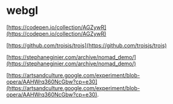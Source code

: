 # webgl

[https://codepen.io/collection/AGZywR](https://codepen.io/collection/AGZywR)

[https://github.com/troisjs/trois](https://github.com/troisjs/trois)

[https://stephaneginier.com/archive/nomad_demo/](https://stephaneginier.com/archive/nomad_demo/)

[https://artsandculture.google.com/experiment/blob-opera/AAHWrq360NcGbw?cp=e30](https://artsandculture.google.com/experiment/blob-opera/AAHWrq360NcGbw?cp=e30).
